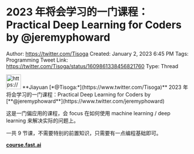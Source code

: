 # 2023 年将会学习的一门课程：Practical Deep Learning for Coders by @jeremyphoward

Author: https://twitter.com/Tisoga
Created: January 2, 2023 6:45 PM
Tags: Programming
Tweet Link: https://twitter.com/Tisoga/status/1609861338456821760
Type: Thread

<aside>
<img src="https://pbs.twimg.com/profile_images/1578459356500152321/7qWD4yJO_400x400.jpg" alt="https://pbs.twimg.com/profile_images/1578459356500152321/7qWD4yJO_400x400.jpg" width="40px" /> **Jiayuan [*@Tisoga:*](https://www.twitter.com/Tisoga)**
2023 年将会学习的一门课程：Practical Deep Learning for Coders by [**@jeremyphoward**](https://www.twitter.com/jeremyphoward) 

这是一门偏应用的课程，会 focus 在如何使用 machine learning / deep learning 来解决实际的问题上。

一共 9 节课，不需要特别的前置知识，只需要有一点编程基础即可。

[**course.fast.ai**](https://course.fast.ai/)

</aside>